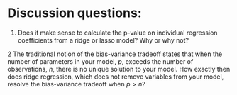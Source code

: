 # Discussion questions: 

1. Does it make sense to calculate the p-value on individual regression coefficients from a ridge or lasso model? Why or why not?

2 The traditional notion of the bias-variance tradeoff states that when the number of parameters in your model, $p$, exceeds the number of observations, $n$, there is no unique solution to your model. How exactly then does ridge regression, which does not remove variables from your model, resolve the bias-variance tradeoff when $p>n$?
